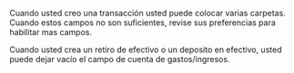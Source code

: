 Cuando usted creo una transacción usted puede colocar varias carpetas. Cuando estos campos no son suficientes, revise sus preferencias para habilitar mas campos.

Cuando usted crea un retiro de efectivo o un deposito en efectivo, usted puede dejar vacío el campo de cuenta de gastos/ingresos.